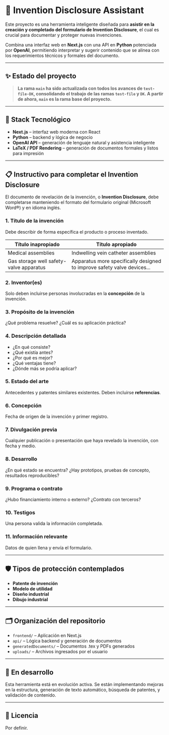 # 🧠 Invention Disclosure Assistant

Este proyecto es una herramienta inteligente diseñada para **asistir en la creación y completado del formulario de Invention Disclosure**, el cual es crucial para documentar y proteger nuevas invenciones.

Combina una interfaz web en **Next.js** con una API en **Python** potenciada por **OpenAI**, permitiendo interpretar y sugerir contenido que se alinea con los requerimientos técnicos y formales del documento.

---

## ✨ Estado del proyecto

> **La rama `main` ha sido actualizada con todos los avances de `test-file-DK`, consolidando el trabajo de las ramas `test-file` y `DK`. A partir de ahora, `main` es la rama base del proyecto.**

---

## 🧰 Stack Tecnológico

- **Next.js** – interfaz web moderna con React
- **Python** – backend y lógica de negocio
- **OpenAI API** – generación de lenguaje natural y asistencia inteligente
- **LaTeX / PDF Rendering** – generación de documentos formales y listos para impresión

---

## 📋 Instructivo para completar el Invention Disclosure

El documento de revelación de la invención, o **Invention Disclosure**, debe completarse manteniendo el formato del formulario original (Microsoft Word®) y en idioma inglés.

### 1. Título de la invención
Debe describir de forma específica el producto o proceso inventado.

| Título inapropiado | Título apropiado |
| ------------------ | ---------------- |
| Medical assemblies | Indwelling vein catheter assemblies |
| Gas storage well safety-valve apparatus | Apparatus more specifically designed to improve safety valve devices... |

### 2. Inventor(es)
Solo deben incluirse personas involucradas en la **concepción** de la invención.

### 3. Propósito de la invención
¿Qué problema resuelve? ¿Cuál es su aplicación práctica?

### 4. Descripción detallada
- ¿En qué consiste?
- ¿Qué existía antes?
- ¿Por qué es mejor?
- ¿Qué ventajas tiene?
- ¿Dónde más se podría aplicar?

### 5. Estado del arte
Antecedentes y patentes similares existentes. Deben incluirse **referencias**.

### 6. Concepción
Fecha de origen de la invención y primer registro.

### 7. Divulgación previa
Cualquier publicación o presentación que haya revelado la invención, con fecha y medio.

### 8. Desarrollo
¿En qué estado se encuentra? ¿Hay prototipos, pruebas de concepto, resultados reproducibles?

### 9. Programa o contrato
¿Hubo financiamiento interno o externo? ¿Contrato con terceros?

### 10. Testigos
Una persona valida la información completada.

### 11. Información relevante
Datos de quien llena y envía el formulario.

---

## 🛡️ Tipos de protección contemplados

- **Patente de invención**
- **Modelo de utilidad**
- **Diseño industrial**
- **Dibujo industrial**

---

## 🗂 Organización del repositorio

- `frontend/` – Aplicación en Next.js
- `api/` – Lógica backend y generación de documentos
- `generatedDocuments/` – Documentos .tex y PDFs generados
- `uploads/` – Archivos ingresados por el usuario

---

## 🚧 En desarrollo

Esta herramienta está en evolución activa. Se están implementando mejoras en la estructura, generación de texto automático, búsqueda de patentes, y validación de contenido.

---

## 📌 Licencia

Por definir. 

